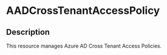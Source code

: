 
# AADCrossTenantAccessPolicy

## Description

This resource manages Azure AD Cross Tenant Access Policies.
